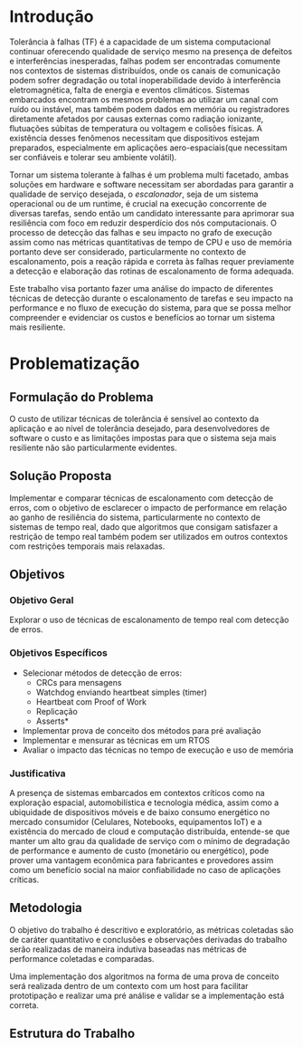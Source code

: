 # Introdução

Tolerância à falhas (TF) é a capacidade de um sistema computacional continuar
oferecendo qualidade de serviço mesmo na presença de defeitos e interferências
inesperadas, falhas podem ser encontradas comumente nos contextos de sistemas
distribuídos, onde os canais de comunicação podem sofrer degradação ou total
inoperabilidade devido à interferência eletromagnética, falta de energia e
eventos climáticos. Sistemas embarcados encontram os mesmos problemas ao
utilizar um canal com ruído ou instável, mas também podem dados em memória ou
registradores diretamente afetados por causas externas como radiação ionizante,
flutuações súbitas de temperatura ou voltagem e colisões físicas. A existência
desses fenômenos necessitam que dispositivos estejam preparados, especialmente
em aplicações aero-espaciais(que necessitam ser confiáveis e tolerar seu
ambiente volátil).

Tornar um sistema tolerante à falhas é um problema multi facetado, ambas soluções em hardware e software necessitam ser abordadas para garantir a qualidade de serviço desejada, o *escalonador*, seja de um sistema operacional ou de um runtime, é crucial na execução concorrente de diversas tarefas, sendo então um candidato interessante para aprimorar sua resiliência com foco em reduzir desperdício dos nós computacionais. O processo de detecção das falhas e seu impacto no grafo de execução assim como nas métricas quantitativas de tempo de CPU e uso de memória portanto deve ser considerado, particularmente no contexto de escalonamento, pois a reação rápida e correta às falhas requer previamente a detecção e elaboração das rotinas de escalonamento de forma adequada.

Este trabalho visa portanto fazer uma análise do impacto de diferentes técnicas de detecção durante o escalonamento de tarefas e seu impacto na performance e no fluxo de execução do sistema, para que se possa melhor compreender e evidenciar os custos e benefícios ao tornar um sistema mais resiliente. 

# Problematização

## Formulação do Problema

O custo de utilizar técnicas de tolerância é sensível ao contexto da aplicação
e ao nível de tolerância desejado, para desenvolvedores de software o custo e
as limitações impostas para que o sistema seja mais resiliente não são
particularmente evidentes.

## Solução Proposta

Implementar e comparar técnicas de escalonamento com detecção de erros, com o
objetivo de esclarecer o impacto de performance em relação ao ganho de
resiliência do sistema, particularmente no contexto de sistemas de tempo real,
dado que algoritmos que consigam satisfazer a restrição de tempo real também
podem ser utilizados em outros contextos com restrições temporais mais
relaxadas.

## Objetivos

### Objetivo Geral

Explorar o uso de técnicas de escalonamento de tempo real com detecção de erros.

### Objetivos Específicos

- Selecionar métodos de detecção de erros:
  - CRCs para mensagens
  - Watchdog enviando heartbeat simples (timer)
  - Heartbeat com Proof of Work
  - Replicação
  - Asserts*
- Implementar prova de conceito dos métodos para pré avaliação
- Implementar e mensurar as técnicas em um RTOS
- Avaliar o impacto das técnicas no tempo de execução e uso de memória

### Justificativa

A presença de sistemas embarcados em contextos críticos como na exploração
espacial, automobilística e tecnologia médica, assim como a ubiquidade de
dispositivos móveis e de baixo consumo energético no mercado consumidor
(Celulares, Notebooks, equipamentos IoT) e a existência do mercado de cloud e
computação distribuída, entende-se que manter um alto grau da qualidade de
serviço com o mínimo de degradação de performance e aumento de custo (monetário
ou energético), pode prover uma vantagem econômica para fabricantes e
provedores assim como um benefício social na maior confiabilidade no caso de
aplicações críticas.

## Metodologia

O objetivo do trabalho é descritivo e exploratório, as métricas coletadas são de caráter quantitativo e conclusões e observações derivadas do trabalho serão realizadas de maneira indutiva baseadas nas métricas de performance coletadas e comparadas.

Uma implementação dos algoritmos na forma de uma prova de conceito será realizada dentro de um contexto com um host para facilitar prototipação e realizar uma pré análise e validar se a implementação está correta.

## Estrutura do Trabalho


